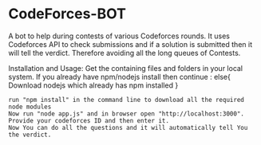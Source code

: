 # CodeForces-BOT
 A bot to help during contests of various Codeforces rounds. It uses Codeforces API to check submissions and if a solution is submitted then it will tell the     verdict. Therefore avoiding all the long queues of Contests.

Installation and Usage:
    Get the containing files and folders in your local system.
    If you already have npm/nodejs install then continue :
    else{
        Download nodejs which already has npm installed 
    }
    
    run "npm install" in the command line to download all the required node modules
    Now run "node app.js" and in browser open "http://localhost:3000".
    Provide your codeforces ID and then enter it.
    Now You can do all the questions and it will automatically tell You the verdict.
